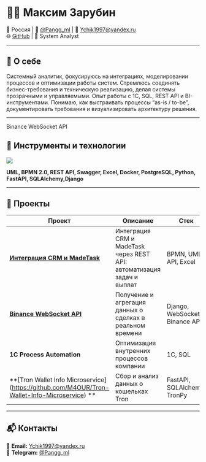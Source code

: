 # 👨‍💻 Максим Зарубин

📍 Россия | 💬 [@Pangg_ml](https://t.me/Pangg_ml) | 📩 Ychik1997@yandex.ru  
🌐 [GitHub](https://github.com/M4OUR) | 💼 System Analyst  

---

## 🧠 О себе

Системный аналитик, фокусируюсь на интеграциях, моделировании процессов и оптимизации работы систем.
Стремлюсь соединять бизнес-требования и техническую реализацию, делая системы прозрачными и управляемыми.
Опыт работы с 1С, SQL, REST API и BI-инструментами. Понимаю, как выстраивать процессы “as-is / to-be”, документировать требования и визуализировать архитектуру решения.

---
Binance WebSocket API
## 🧩 Инструменты и технологии

<p align="left">
  <img src="https://skillicons.dev/icons?i=python,postgresql,git,github,postman,vscode,drawio,excel" />
</p>

**UML, BPMN 2.0, REST API, Swagger, Excel, Docker, PostgreSQL, Python, FastAPI, SQLAlchemy,Django**

---

## 🚀 Проекты

| Проект | Описание | Стек |
|--------|-----------|------|
| **[Интеграция CRM и MadeTask](https://github.com/M4OUR/MadeTask-Integration-System)** | Интеграция CRM и MadeTask через REST API: автоматизация задач и выплат | BPMN, UML, API, Excel |
| **[Binance WebSocket API](https://github.com/M4OUR/BinanceApi)** | Получение и агрегация данных о сделках в реальном времени | Django, WebSocket, Binance API |
| **1С Process Automation** | Оптимизация внутренних процессов компании | 1С, SQL |
| **[Tron Wallet Info Microservice] (https://github.com/M4OUR/Tron-Wallet-Info-Microservice) ** | Сбор и анализ данных о кошельках Tron | FastAPI, SQLAlchemy, TronPy |

---

## 📬 Контакты

📩 **Email:** Ychik1997@yandex.ru  
💬 **Telegram:** [@Pangg_ml](https://t.me/Pangg_ml)
